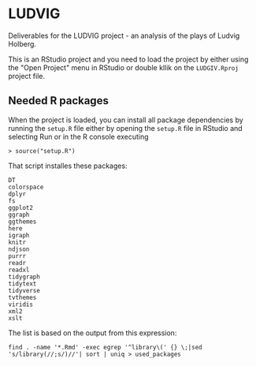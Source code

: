 # LUDVIG
Deliverables for the LUDVIG project - an analysis of the plays of Ludvig Holberg.

This is an RStudio project and you need to load the project by either using the "Open Project" menu in RStudio or double kllik on the `LUDGIV.Rproj` project file.



## Needed R packages

When the project is loaded, you can install all package dependencies by running the `setup.R` file either by opening the `setup.R` file in RStudio and selecting Run or in the R console executing

```
> source("setup.R")
```

That script installes these packages:

```
DT
colorspace
dplyr
fs
ggplot2
ggraph
ggthemes
here
igraph
knitr
ndjson
purrr
readr
readxl
tidygraph
tidytext
tidyverse
tvthemes
viridis
xml2
xslt
```

The list is based on the output from this expression:

```
find . -name '*.Rmd' -exec egrep '^library\(' {} \;|sed 's/library(//;s/)//'| sort | uniq > used_packages
```
